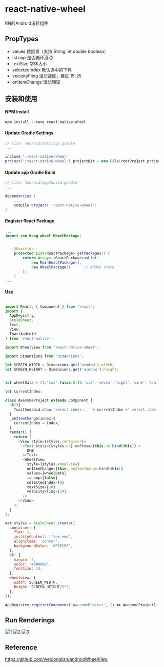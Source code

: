 # react-native-wheel
RN的Android滚轮组件

## PropTypes
* values            数据源（支持 String int double boolean）
* isLoop            是否循环滚动
* textSize          字体大小
* selectedIndex     默认选中的下标
* velocityFling     滚动速度，建议 15-25
* onItemChange      滚动回调

## 安装和使用

#### NPM Install

```shell
npm install --save react-native-wheel
```
#### Update Gradle Settings

```gradle
// file: android/settings.gradle
...

include ':react-native-wheel' 
project(':react-native-wheel').projectDir = new File(rootProject.projectDir, '../node_modules/react-native-wheel')
```

#### Update app Gradle Build

```gradle
// file: android/app/build.gradle
...

dependencies {
    ...
    compile project(':react-native-wheel')
}
```

#### Register React Package

```java
...
import com.heng.wheel.WheelPackage;


    @Override
    protected List<ReactPackage> getPackages() {
        return Arrays.<ReactPackage>asList(
            new MainReactPackage(),
            new WheelPackage()      // Added there
        );
    }
...

```

#### Use

```js

import React, { Component } from 'react';
import {
  AppRegistry,
  StyleSheet,
  Text,
  View,
  ToastAndroid
} from 'react-native';

import WheelView from 'react-native-wheel';

import Dimensions from 'Dimensions';

let SCREEN_WIDTH = Dimensions.get('window').width;
let SCREEN_HEIGHT = Dimensions.get('window').height;


let wheelData = [1,'two',false,0.10,'six','seven','eight','nine','ten'];

let currentIndex;

class AwesomeProject extends Component {
  ok(){
    ToastAndroid.show('select index : ' + currentIndex +' select item : ' + wheelData[currentIndex] ,ToastAndroid.SHORT);
  }
  _onItemChange(index){
    currentIndex = index;
  }
  render() {
    return (
      <View style={styles.container}>
        <Text style={styles.ok} onPress={this.ok.bind(this)} >
          确定
        </Text>
        <WheelView
          style={styles.wheelview}
          onItemChange={this._onItemChange.bind(this)}
          values={wheelData}
          isLoop={false}
          selectedIndex={0}
          textSize={20}
          velocityFling={20}
        />
      </View>
    );
  }
};

var styles = StyleSheet.create({
  container: {
    flex: 1,
    justifyContent: 'flex-end',
    alignItems: 'center',
    backgroundColor: '#F5FCFF',
  },
  ok: {
    margin: 5,
    color: '#000000',
    fontSize: 18,
  },
  wheelview: {
    width: SCREEN_WIDTH,
    height: SCREEN_HEIGHT/5*2,
  },
});

AppRegistry.registerComponent('AwesomeProject', () => AwesomeProject);

```

## Run Renderings
![1](/img/1.jpg)
![2](/img/2.jpg)
![3](/img/3.jpg)

## Reference
https://github.com/weidongjian/androidWheelView
